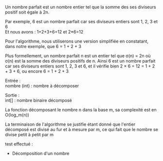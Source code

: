Un nombre parfait est un nombre entier tel que la somme des ses diviseurs positif soit égale à 2n.

Par exemple, 6 est un nombre parfait car ses diviseurs entiers sont 1, 2, 3 et 6\
Et nous avons : 1+2+3+6=12 et 2*6=12

Pour l'algorithme, nous utiliserons une version simplifiée en constatant, dans notre exemple, que 6 = 1 + 2 + 3

Plus formellement, un nombre parfait n est un entier tel que σ(n) = 2n où σ(n) est la somme des diviseurs positifs de n. Ainsi 6 est un nombre parfait car ses diviseurs entiers sont 1, 2, 3 et 6, et il vérifie bien 2 × 6 = 12 = 1 + 2 + 3 + 6, ou encore 6 = 1 + 2 + 3

Entrée :\
nombre (int) : nombre à décomposer

Sortie :\
int[] : nombre binaire décomposé

La fonction décomposant le nombre n dans la base m, sa complexité est en O(log_m(n))

La terminaison de l'algorithme se justifie étant donné que l'entier décomposé est divisé au fur et à mesure par m, ce qui fait que le nombre se divise petit à petit par m

test effectué :
* Décomposition d'un nombre